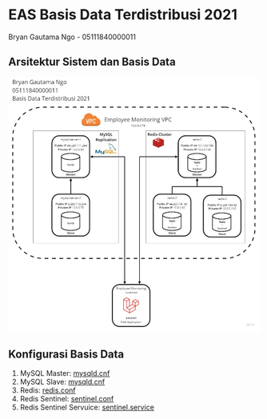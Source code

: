 # EAS Basis Data Terdistribusi 2021

Bryan Gautama Ngo - 05111840000011

## Arsitektur Sistem dan Basis Data

![](./img/arsitektur.jpg)

## Konfigurasi Basis Data

1. MySQL Master: [mysqld.cnf](./config/mysql/master-mysqld.cnf.txt)
2. MySQL Slave: [mysqld.cnf](./config/mysql/slave-mysqld.cnf.txt)
3. Redis: [redis.conf](./config/redis/redis.conf)
4. Redis Sentinel: [sentinel.conf](./config/redis/sentinel.conf)
5. Redis Sentinel Servuice: [sentinel.service](./config/redis/sentinel.service.txt)